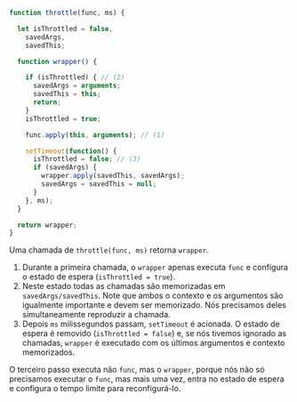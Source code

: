 ```js demo
function throttle(func, ms) {

  let isThrottled = false,
    savedArgs,
    savedThis;

  function wrapper() {

    if (isThrottled) { // (2)
      savedArgs = arguments;
      savedThis = this;
      return;
    }
    isThrottled = true;

    func.apply(this, arguments); // (1)

    setTimeout(function() {
      isThrottled = false; // (3)
      if (savedArgs) {
        wrapper.apply(savedThis, savedArgs);
        savedArgs = savedThis = null;
      }
    }, ms);
  }

  return wrapper;
}
```

Uma chamada de `throttle(func, ms)` retorna `wrapper`.

1. Durante a primeira chamada, o `wrapper` apenas executa `func` e configura o estado de espera (`isThrottled = true`).
2. Neste estado todas as chamadas são memorizadas em `savedArgs/savedThis`. Note que ambos o contexto e os argumentos são igualmente importante e devem ser memorizado. Nós precisamos deles simultaneamente reproduzir a chamada.
3. Depois `ms` milissegundos passam, `setTimeout` é acionada. O estado de espera é removido (`isThrottled = false`) e, se nós tivemos ignorado as chamadas, `wrapper` é executado com os últimos argumentos e contexto memorizados.

O terceiro passo executa não `func`, mas o `wrapper`, porque nós não só precisamos executar o `func`, mas mais uma vez, entra no estado de espera e configura o tempo limite para reconfigurá-lo.
